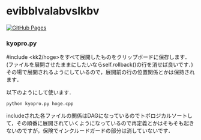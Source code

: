 # evibblvalabvslkbv

[![GitHub Pages](https://img.shields.io/static/v1?label=GitHub+Pages&message=+&color=brightgreen&logo=github)](https://kk2a.github.io/library/)



### kyopro.py
#include <kk2/hoge>をすべて展開したものをクリップボードに保存します．(ファイルを展開させたままにしたいならself.rollback()の行を消せば良いです．) その場で展開されるようにしているので，展開前の行の位置関係とかは保持されます．

以下のようにして使います．

``` concole
python kyopro.py hoge.cpp
```

includeされた各ファイルの関係はDAGになっているのでトポロジカルソートして，その順番に展開されていくようになっているので再定義とかはそもそも起きないのですが，保険でインクルードガードの部分は消していないです．

